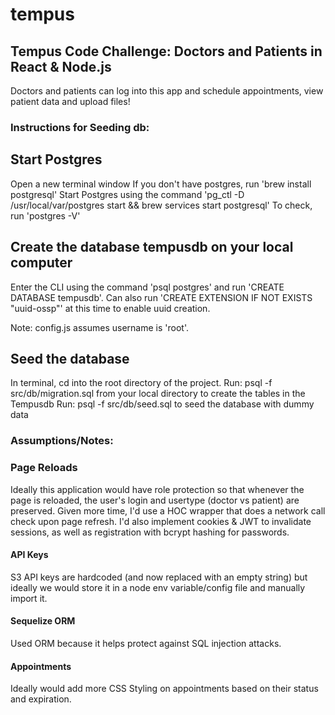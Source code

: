 # tempus

## Tempus Code Challenge: Doctors and Patients in React & Node.js

Doctors and patients can log into this app and schedule appointments, view patient data and upload files! 

### Instructions for Seeding db:
## Start Postgres
Open a new terminal window
If you don't have postgres, run 'brew install postgresql'
Start Postgres using the command 'pg_ctl -D /usr/local/var/postgres start && brew services start postgresql'
To check, run 'postgres -V'

## Create the database tempusdb on your local computer
Enter the CLI using the command 'psql postgres' and run 'CREATE DATABASE tempusdb'. Can also run 'CREATE EXTENSION IF NOT EXISTS "uuid-ossp"' at this time to enable uuid creation.

Note: config.js assumes username is 'root'.

## Seed the database
In terminal, cd into the root directory of the project.
Run: psql -f src/db/migration.sql from your local directory to create the tables in the Tempusdb
Run: psql -f src/db/seed.sql to seed the database with dummy data

### Assumptions/Notes:
### Page Reloads
Ideally this application would have role protection so that whenever the page is reloaded, the user's login and usertype (doctor vs patient) are preserved. Given more time, I'd use a HOC wrapper that does a network call check upon page refresh. I'd also implement cookies & JWT to invalidate sessions, as well as registration with bcrypt hashing for passwords. 

#### API Keys 
S3 API keys are hardcoded (and now replaced with an empty string) but ideally we would store it in a node env variable/config file and manually import it. 

#### Sequelize ORM
Used ORM because it helps protect against SQL injection attacks.

#### Appointments
Ideally would add more CSS Styling on appointments based on their status and expiration. 
